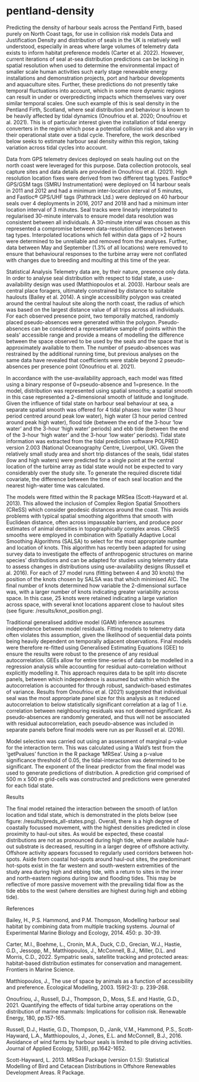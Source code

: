 # pentland-density
Predicting the density of harbour seals across the Pentland Firth, based purely on North Coast tags, for use in collision risk models
Data and Justification
Density and distribution of seals in the UK is relatively well understood, especially in areas where large volumes of telemetry data exists to inform habitat preference models (Carter et al. 2022). However, current iterations of seal at-sea distribution predictions can be lacking in spatial resolution when used to determine the environmental impact of smaller scale human activities such early stage renewable energy installations and demonstration projects, port and harbour developments and aquaculture sites. Further, these predictions do not presently take temporal fluctuations into account, which in some more dynamic regions can result in under or overpredicting impacts which themselves vary over similar temporal scales. One such example of this is seal density in the Pentland Firth, Scotland, where seal distribution and behaviour is known to be heavily affected by tidal dynamics (Onoufriou et al. 2020; Onoufriou et al. 2021). This is of particular interest given the installation of tidal energy converters in the region which pose a potential collision risk and also vary in their operational state over a tidal cycle. Therefore, the work described below seeks to estimate harbour seal density within this region, taking variation across tidal cycles into account. 

Data from GPS telemetry devices deployed on seals hauling out on the north coast were leveraged for this purpose. Data collection protocols, seal capture sites and data details are provided in Onoufriou et al. (2021). High resolution location fixes were derived from two different tag types. Fastloc® GPS/GSM tags (SMRU Instrumentation) were deployed on 14 harbour seals in 2011 and 2012 and had a minimum inter-location interval of 5 minutes, and Fastloc® GPS/UHF tags (Pathtrack Ltd.) were deployed on 40 harbour seals over 4 deployments in 2016, 2017 and 2018 and had a minimum inter location interval of 3 minutes. Seal tracks were linearly interpolated to regularised 30-minute intervals to ensure model data resolution was consistent between all individuals. A 30-minute interval was chosen as this represented a compromise between data-resolution differences between tag types. Interpolated locations which fell within data gaps of >2 hours were determined to be unreliable and removed from the analyses. Further, data between May and September (1.3% of all locations) were removed to ensure that behavioural responses to the turbine array were not conflated with changes due to breeding and moulting at this time of the year. 

Statistical Analysis 
Telemetry data are, by their nature, presence only data. In order to analyse seal distribution with respect to tidal state, a use-availability design was used (Matthiopoulos et al. 2003). Harbour seals are central place foragers, ultimately constrained by distance to suitable haulouts (Bailey et al. 2014). A single accessibility polygon was created around the central haulout site along the north coast, the radius of which was based on the largest distance value of all trips across all individuals. For each observed presence point, two temporally matched, randomly placed pseudo-absences were generated within the polygon. Pseudo-absences can be considered a representative sample of points within the seals’ accessible range and provide a means of modelling the difference between the space observed to be used by the seals and the space that is approximately available to them. The number of pseudo-absences was restrained by the additional running time, but previous analyses on the same data have revealed that coefficients were stable beyond 2 pseudo-absences per presence point (Onoufriou et al. 2021). 

In accordance with the use-availability approach, each model was fitted using a binary response of 0=pseudo-absence and 1=presence.  In the model, distribution was represented using spatial smooths; a spatial smooth in this case represented a 2-dimensional smooth of latitude and longitude. Given the influence of tidal state on harbour seal behaviour at sea, a separate spatial smooth was offered for 4 tidal phases: low water (3 hour period centred around peak low water), high water (3 hour period centred around peak high water), flood tide (between the end of the 3-hour ‘low water’ and the 3-hour ‘high water’ periods) and ebb tide (between the end of the 3-hour ‘high water’ and the 3-hour ‘low water’ periods). Tidal state information was extracted from the tidal prediction software POLPRED version 2.003 (National Oceanography Centre, Liverpool, UK). Given the relatively small study area and short trip distances of the seals, tidal states (low and high waters) were predicted for a single point at the central location of the turbine array as tidal state would not be expected to vary considerably over the study site. To generate the required discrete tidal covariate, the difference between the time of each seal location and the nearest high-water time was calculated.  

 
The models were fitted within the R package MRSea (Scott-Hayward et al. 2013). This allowed the inclusion of Complex Region Spatial Smoothers (CReSS) which consider geodesic distances around the coast.  This avoids problems with typical spatial smoothing algorithms that smooth with Euclidean distance, often across impassable barriers, and produce poor estimates of animal densities in topographically complex areas. CReSS smooths were employed in combination with Spatially Adaptive Local Smoothing Algorithms (SALSA) to select for the most appropriate number and location of knots. This algorithm has recently been adapted for using survey data to investigate the effects of anthropogenic structures on marine species’ distributions and can be adapted  for studies using telemetry data to assess changes in distributions using use-availability designs (Russell et al. 2016). For each of 27 model runs (fitting between 4 and 30 knots) the position of the knots chosen by SALSA was that which minimised AIC. The final number of knots determined how variable the 2-dimensional surface was, with a larger number of knots indicating greater variability across space. In this case, 25 knots were retained indicating a large variation across space, with several knot locations apparent close to haulout sites (see figure: /results/knot_position.png).


Traditional generalised additive model (GAM) inference assumes independence between model residuals.  Fitting models to telemetry data often violates this assumption, given the likelihood of sequential data points being heavily dependent on temporally adjacent observations. Final models were therefore re-fitted using Generalised Estimating Equations (GEE) to ensure the results were robust to the presence of any residual autocorrelation. GEEs allow for entire time-series of data to be modelled in a regression analysis while accounting for residual auto-correlation without explicitly modelling it. This approach requires data to be split into discrete panels, between which independence is assumed but within which the autocorrelation is accounted for through robust, sandwich-based estimates of variance. Results from Onoufriou et al. (2021) suggested that individual seal was the most appropriate panel size for this analysis as it reduced autocorrelation to below statistically significant correlation at a lag of 1 i.e. correlation between neighbouring residuals was not deemed significant. As pseudo-absences are randomly generated, and thus will not be associated with residual autocorrelation, each pseudo-absence was included in separate panels before final models were run as per Russell et al. (2016).

Model selection was carried out using an assessment of marginal p-value for the interaction term. This was calculated using a Wald’s test from the ‘getPvalues’ function in the R package ‘MRSea’. Using a p-value significance threshold of 0.05, the tidal-interaction was determined to be significant. The exponent of the linear predictor from the final model was used to generate predictions of distribution. A prediction grid comprised of 500 m x 500 m grid-cells was constructed and predictions were generated for each tidal state. 

Results

The final model retained the interaction between the smooth of lat/lon location and tidal state, which is demonstrated in the plots below (see figure: /results/preds_all-states.png). Overall, there is a high degree of coastally focussed movement, with the highest densities predicted in close proximity to haul-out sites. As would be expected, these coastal distributions are not as pronounced during high tide, where available haul-out substrate is decreased, resulting in a larger degree of offshore activity. Offshore activity appears focussed to regularly used corridors between hot-spots. Aside from coastal hot-spots around haul-out sites, the predominant hot-spots exist in the far western and south-western extremities of the study area during high and ebbing tide, with a return to sites in the inner and north-eastern regions during low and flooding tides. This may be reflective of more passive movement with the prevailing tidal flow as the tide ebbs to the west (where densities are highest during high and ebbing tide). 

References

Bailey, H., P.S. Hammond, and P.M. Thompson, Modelling harbour seal habitat by combining data from multiple tracking systems. Journal of Experimental Marine Biology and Ecology, 2014. 450: p. 30-39.

Carter, M.I., Boehme, L., Cronin, M.A., Duck, C.D., Grecian, W.J., Hastie, G.D., Jessopp, M., Matthiopoulos, J., McConnell, B.J., Miller, D.L. and Morris, C.D., 2022. Sympatric seals, satellite tracking and protected areas: habitat-based distribution estimates for conservation and management. Frontiers in Marine Science.

Matthiopoulos, J., The use of space by animals as a function of accessibility and preference. Ecological Modelling, 2003. 159(2-3): p. 239-268.

Onoufriou, J., Russell, D.J., Thompson, D., Moss, S.E. and Hastie, G.D., 2021. Quantifying the effects of tidal turbine array operations on the distribution of marine mammals: Implications for collision risk. Renewable Energy, 180, pp.157-165.

Russell, D.J., Hastie, G.D., Thompson, D., Janik, V.M., Hammond, P.S., Scott‐Hayward, L.A., Matthiopoulos, J., Jones, E.L. and McConnell, B.J., 2016. Avoidance of wind farms by harbour seals is limited to pile driving activities. Journal of Applied Ecology, 53(6), pp.1642-1652.

Scott-Hayward, L. 2013. MRSea Package (version 0.1.5): Statistical Modelling of Bird and Cetacean Distributions in Offshore Renewables Development Areas. R Package.

